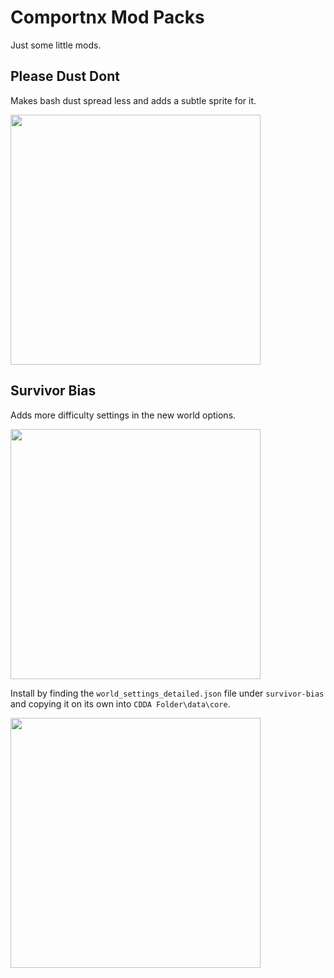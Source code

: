 # Comportnx Mod Packs

Just some little mods.

## Please Dust Dont

Makes bash dust spread less and adds a subtle sprite for it.

<img src="https://i.imgur.com/8vFMeZ8.jpeg" width="400" />

## Survivor Bias

Adds more difficulty settings in the new world options.

<img src="https://i.imgur.com/fVwEOED.jpeg" width="400" />

Install by finding the `world_settings_detailed.json` file under `survivor-bias` and copying it on its own into `CDDA Folder\data\core`.

<img src="https://i.imgur.com/Fm3mv4J.jpeg" width="400" />
